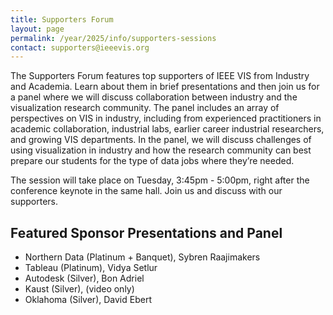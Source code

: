 ```yaml
---
title: Supporters Forum
layout: page
permalink: /year/2025/info/supporters-sessions
contact: supporters@ieeevis.org
---
```


The Supporters Forum features top supporters of IEEE VIS from Industry and Academia. Learn about them in brief presentations and then join us for a panel where we will discuss collaboration between industry and the visualization research community. The panel includes an array of perspectives on VIS in industry, including from experienced practitioners in academic collaboration, industrial labs, earlier career industrial researchers, and growing VIS departments. In the panel, we will discuss challenges of using visualization in industry and how the research community can best prepare our students for the type of data jobs where they’re needed. 

The session will take place on Tuesday, 3:45pm - 5:00pm, right after the conference keynote in the same hall. Join us and discuss with our supporters.

## Featured Sponsor Presentations and Panel
* Northern Data (Platinum + Banquet), Sybren Raajimakers
* Tableau (Platinum), Vidya Setlur
* Autodesk (Silver), Bon Adriel
* Kaust (Silver), (video only)
* Oklahoma (Silver), David Ebert
